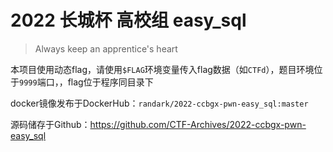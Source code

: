 # 2022 长城杯 高校组 easy_sql

> Always keep an apprentice's heart

本项目使用动态flag，请使用`$FLAG`环境变量传入flag数据（如`CTFd`），题目环境位于`9999`端口，，flag位于程序同目录下

docker镜像发布于DockerHub：`randark/2022-ccbgx-pwn-easy_sql:master`

源码储存于Github：https://github.com/CTF-Archives/2022-ccbgx-pwn-easy_sql

